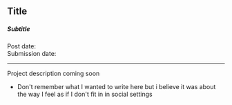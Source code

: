 ## Title

##### Subtitle

Post date:
<br>
Submission date:

---

Project description coming soon

- Don't remember what I wanted to write here but i believe it was about the way I feel as if I don't fit in in social settings

